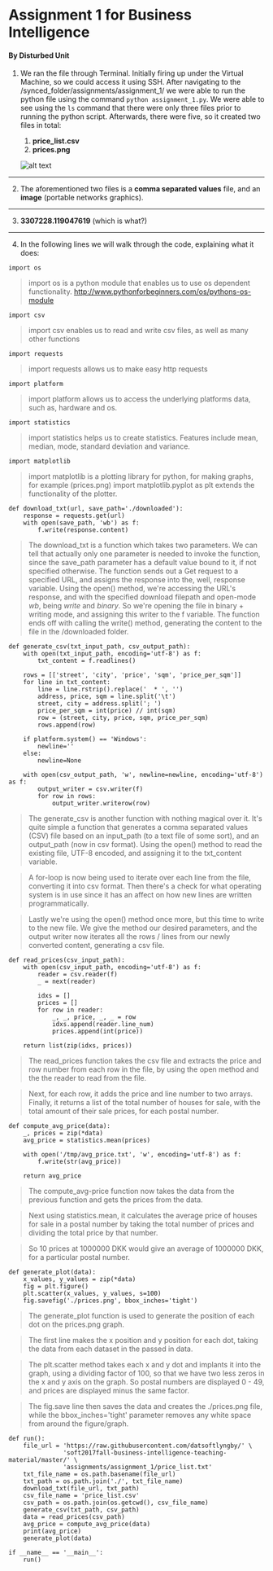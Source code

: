 # Assignment 1 for Business Intelligence
#### By Disturbed Unit

1. We ran the file through Terminal. Initially firing up under the Virtual Machine, so we could access it using SSH.
  After navigating to the /synced_folder/assignments/assignment_1/ we were able to run the python file using the command
  `python assignment_1.py`.
  We were able to see using the `ls` command that there were only three files prior to running the python script. Afterwards,
  there were five, so it created two files in total:
    1. **price_list.csv**
    1. **prices.png**
    
    ![alt text](https://github.com/semester-groupies/disturbed-unit/blob/master/resources/files.png "Screenshot of generated files")

    
---
    
2. The aforementioned two files is a **comma separated values** file, and an **image** (portable networks graphics).

---

3. **3307228.119047619** (which is what?)

---

4. In the following lines we will walk through the code, explaining what it does:

`import os`
> import os is a python module that enables us to use os dependent functionality. http://www.pythonforbeginners.com/os/pythons-os-module

`import csv`
> import csv enables us to read and write csv files, as well as many other functions

`import requests`
> import requests allows us to make easy http requests 

`import platform`
> import platform allows us to access the underlying platforms data, such as, hardware and os.

`import statistics`
> import statistics helps us to create statistics. Features include mean, median, mode, standard deviation and variance.

`import matplotlib`
> import matplotlib is a plotting library for python, for making graphs, for example (prices.png)
> import matplotlib.pyplot as plt extends the functionality of the plotter.

```
def download_txt(url, save_path='./downloaded'):
    response = requests.get(url)
    with open(save_path, 'wb') as f:
        f.write(response.content)
```
> The download_txt is a function which takes two parameters. We can tell that actually only one parameter is needed to invoke the function, since the save_path parameter has a default value bound to it, if not specified otherwise.
The function sends out a Get request to a specified URL, and assigns the response into the, well, response variable. Using the open() method, we're accessing the URL's response, and with the specified download filepath and open-mode _wb_, being _write_ and _binary_. So we're opening the file in binary + writing mode, and assigning this writer to the f variable. The function ends off with calling the write() method, generating the content to the file in the /downloaded folder.
```
def generate_csv(txt_input_path, csv_output_path):
    with open(txt_input_path, encoding='utf-8') as f:
        txt_content = f.readlines()

    rows = [['street', 'city', 'price', 'sqm', 'price_per_sqm']]
    for line in txt_content:
        line = line.rstrip().replace('  * ', '')
        address, price, sqm = line.split('\t')
        street, city = address.split('; ')
        price_per_sqm = int(price) // int(sqm)
        row = (street, city, price, sqm, price_per_sqm)
        rows.append(row)

    if platform.system() == 'Windows':
        newline=''
    else:
        newline=None

    with open(csv_output_path, 'w', newline=newline, encoding='utf-8') as f:
        output_writer = csv.writer(f)
        for row in rows:
            output_writer.writerow(row)
```
> The generate_csv is another function with nothing magical over it. It's quite simple a function that generates a comma separated values (CSV) file based on an input_path (to a text file of some sort), and an output_path (now in csv format). Using the open() method to read the existing file, UTF-8 encoded, and assigning it to the txt_content variable.

> A for-loop is now being used to iterate over each line from the file, converting it into csv format. Then there's a check for what operating system is in use since it has an affect on how new lines are written programmatically.

> Lastly we're using the open() method once more, but this time to write to the new file. We give the method our desired parameters, and the output writer now iterates all the rows / lines from our newly converted content, generating a csv file.
```
def read_prices(csv_input_path):
    with open(csv_input_path, encoding='utf-8') as f:
        reader = csv.reader(f)
        _ = next(reader)

        idxs = []
        prices = []
        for row in reader:
            _, _, price, _, _ = row
            idxs.append(reader.line_num)
            prices.append(int(price))

    return list(zip(idxs, prices))
```
> The read_prices function takes the csv file and extracts the price and row number from
each row in the file, by using the open method and the the reader to read from the file.

> Next, for each row, it adds the price and line number to two arrays.
Finally, it returns a list of the total number of houses for sale, with the total
amount of their sale prices, for each postal number.
```
def compute_avg_price(data):
    _, prices = zip(*data)
    avg_price = statistics.mean(prices)

    with open('/tmp/avg_price.txt', 'w', encoding='utf-8') as f:
        f.write(str(avg_price))

    return avg_price
```
> The compute_avg-price function now takes the data from the previous function
and gets the prices from the data.

> Next using statistics.mean, it calculates the average price of houses for sale 
in a postal number by taking the total number of prices and dividing the total 
price by that number.

> So 10 prices at 1000000 DKK would give an average of 1000000 DKK, for a particular 
postal number.
```
def generate_plot(data):
    x_values, y_values = zip(*data)
    fig = plt.figure()
    plt.scatter(x_values, y_values, s=100)
    fig.savefig('./prices.png', bbox_inches='tight')
```
> The generate_plot function is used to generate the position of each dot on the 
prices.png graph.

> The first line makes the x position and y position for each dot, taking the data from 
each dataset in the passed in data.

> The plt.scatter method takes each x and y dot and implants it into the graph, using 
a dividing factor of 100, so that we have two less zeros in the x and y axis on the 
graph. So postal numbers are displayed 0 - 49, and prices are displayed minus the same
factor.

> The fig.save line then saves the data and creates the ./prices.png file, while the 
bbox_inches='tight' parameter removes any white space from around the figure/graph.
```
def run():
    file_url = 'https://raw.githubusercontent.com/datsoftlyngby/' \
               'soft2017fall-business-intelligence-teaching-material/master/' \
               'assignments/assignment_1/price_list.txt'
    txt_file_name = os.path.basename(file_url)
    txt_path = os.path.join('./', txt_file_name)
    download_txt(file_url, txt_path)
    csv_file_name = 'price_list.csv'
    csv_path = os.path.join(os.getcwd(), csv_file_name)
    generate_csv(txt_path, csv_path)
    data = read_prices(csv_path)
    avg_price = compute_avg_price(data)
    print(avg_price)
    generate_plot(data)
```

```
if __name__ == '__main__':
    run()
```
